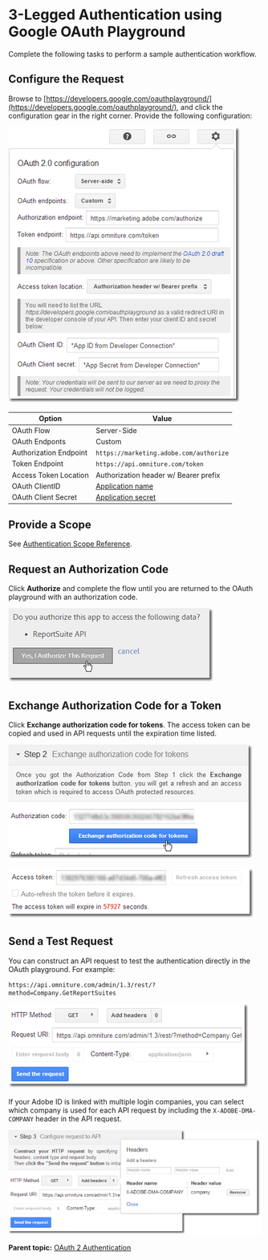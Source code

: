 # 3-Legged Authentication using Google OAuth Playground

 

Complete the following tasks to perform a sample authentication workflow.

## Configure the Request

Browse to [https://developers.google.com/oauthplayground/](https://developers.google.com/oauthplayground/), and click the configuration gear in the right corner. Provide the following configuration:

![](graphics/auth_google_configuration.png)

|Option|Value|
|------|-----|
|OAuth Flow|Server-Side|
|OAuth Endponts|Custom|
|Authorization Endpoint| `https://marketing.adobe.com/authorize` |
|Token Endpoint| `https://api.omniture.com/token` |
|Access Token Location|Authorization header w/ Bearer prefix|
|OAuth ClientID| [Application name](auth_register_app.md#) |
|OAuth Client Secret| [Application secret](auth_register_app.md#) |

## Provide a Scope

See [Authentication Scope Reference](auth_scope.md#).

## Request an Authorization Code

Click **Authorize** and complete the flow until you are returned to the OAuth playground with an authorization code.

![](graphics/auth_google_authorize.png)

## Exchange Authorization Code for a Token

Click **Exchange authorization code for tokens**. The access token can be copied and used in API requests until the expiration time listed.

![](graphics/auth_google_exchange.png)

![](graphics/auth_google_token.png)

## Send a Test Request

You can construct an API request to test the authentication directly in the OAuth playground. For example:

```
https://api.omniture.com/admin/1.3/rest/?method=Company.GetReportSuites
```

![](graphics/auth_google_test.png)

If your Adobe ID is linked with multiple login companies, you can select which company is used for each API request by including the `X-ADOBE-DMA-COMPANY` header in the API request.

![](graphics/auth_google_test_company.png)

**Parent topic:** [OAuth 2 Authentication](auth_overview.md)

